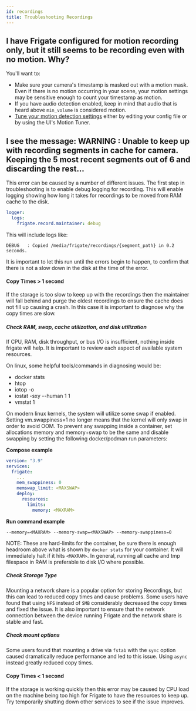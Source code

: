 ```yaml
---
id: recordings
title: Troubleshooting Recordings
---
```


## I have Frigate configured for motion recording only, but it still seems to be recording even with no motion. Why?

You'll want to:

- Make sure your camera's timestamp is masked out with a motion mask. Even if there is no motion occurring in your scene, your motion settings may be sensitive enough to count your timestamp as motion.
- If you have audio detection enabled, keep in mind that audio that is heard above `min_volume` is considered motion.
- [Tune your motion detection settings](/configuration/motion_detection) either by editing your config file or by using the UI's Motion Tuner.

## I see the message: WARNING : Unable to keep up with recording segments in cache for camera. Keeping the 5 most recent segments out of 6 and discarding the rest...

This error can be caused by a number of different issues. The first step in troubleshooting is to enable debug logging for recording. This will enable logging showing how long it takes for recordings to be moved from RAM cache to the disk.

```yaml
logger:
  logs:
    frigate.record.maintainer: debug
```

This will include logs like:

```
DEBUG   : Copied /media/frigate/recordings/{segment_path} in 0.2 seconds.
```

It is important to let this run until the errors begin to happen, to confirm that there is not a slow down in the disk at the time of the error.

#### Copy Times > 1 second

If the storage is too slow to keep up with the recordings then the maintainer will fall behind and purge the oldest recordings to ensure the cache does not fill up causing a crash. In this case it is important to diagnose why the copy times are slow.

##### Check RAM, swap, cache utilization, and disk utilization

If CPU, RAM, disk throughput, or bus I/O is insufficient, nothing inside frigate will help. It is important to review each aspect of available system resources.

On linux, some helpful tools/commands in diagnosing would be:

- docker stats
- htop
- iotop -o
- iostat -sxy --human 1 1
- vmstat 1

On modern linux kernels, the system will utilize some swap if enabled. Setting vm.swappiness=1 no longer means that the kernel will only swap in order to avoid OOM. To prevent any swapping inside a container, set allocations memory and memory+swap to be the same and disable swapping by setting the following docker/podman run parameters:

**Compose example**

```yaml
version: "3.9"
services:
  frigate:
    ...
    mem_swappiness: 0
    memswap_limit: <MAXSWAP>
    deploy:
      resources:
        limits:
          memory: <MAXRAM>
```

**Run command example**

```
--memory=<MAXRAM> --memory-swap=<MAXSWAP> --memory-swappiness=0
```

NOTE: These are hard-limits for the container, be sure there is enough headroom above what is shown by `docker stats` for your container. It will immediately halt if it hits `<MAXRAM>`. In general, running all cache and tmp filespace in RAM is preferable to disk I/O where possible.

##### Check Storage Type

Mounting a network share is a popular option for storing Recordings, but this can lead to reduced copy times and cause problems. Some users have found that using `NFS` instead of `SMB` considerably decreased the copy times and fixed the issue. It is also important to ensure that the network connection between the device running Frigate and the network share is stable and fast.

##### Check mount options

Some users found that mounting a drive via `fstab` with the `sync` option caused dramatically reduce performance and led to this issue. Using `async` instead greatly reduced copy times.

#### Copy Times < 1 second

If the storage is working quickly then this error may be caused by CPU load on the machine being too high for Frigate to have the resources to keep up. Try temporarily shutting down other services to see if the issue improves.
